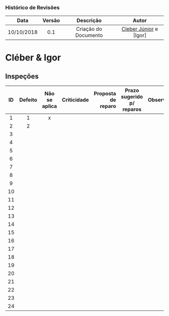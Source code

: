 [Cleber Júnior]: https://github.com/cjjcastro
[Igor Araujo]: https://github.com/zero101010

### Histórico de Revisões

| Data       | Versão | Descrição            |         Autor             |
|:----------:|:------:|:--------------------:|:-------------------------:|
| 10/10/2018 | 0.1 | Criação do Documento | [Cleber Júnior] e [Igor] |

# Cléber & Igor
## Inspeções

| ID| Defeito | Não se aplica | Criticidade | Proposta de reparo | Prazo sugerido p/ reparos | Observações |
|:-:|:-------:|:-------------:|:-----------:|-------------------:|:-------------------------:|:-----------:|
| 1 | 1       | x             |             |                    |                           ||
| 2 | 2       |               |             |                    |                           ||
| 3 |         |               |             |                    |                           ||
| 4 |         |               |             |                    |                           ||
| 5 |         |               |             |                    |                           | |
| 6 |         |               |             |                    |                           | |
| 7 |         |               |             |                    |                           | |
| 8 |         |               |             |                    |                           | |
| 9 |         |               |             |                    |                           | |
| 10|         |               |             |                    |                           | |
| 11|         |               |             |                    |                           | |
| 12|         |               |             |                    |                           | |
| 13|         |               |             |                    |                           | |
| 14|         |               |             |                    |                           | |
| 15|         |               |             |                    |                           | |
| 16|         |               |             |                    |                           | |
| 17|         |               |             |                    |                           | |
| 18|         |               |             |                    |                           | |
| 19|         |               |             |                    |                           | |
| 20|         |               |             |                    |                           | |
| 21|         |               |             |                    |                           | |
| 22|         |               |             |                    |                           | |
| 23|         |               |             |                    |                           | |
| 24|         |               |             |                    |                           ||
 

